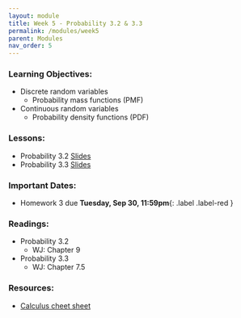 ```yaml
---
layout: module
title: Week 5 - Probability 3.2 & 3.3
permalink: /modules/week5
parent: Modules
nav_order: 5
---
```


### Learning Objectives:
* Discrete random variables
    *   Probability mass functions (PMF)
* Continuous random variables
    *   Probability density functions (PDF)


### Lessons:
*  Probability 3.2 [Slides]()
*  Probability 3.3 [Slides]()


### Important Dates:
* Homework 3 due **Tuesday, Sep 30, 11:59pm**{: .label .label-red }


### Readings:
* Probability 3.2 
    * WJ: Chapter 9
* Probability 3.3 
    * WJ: Chapter 7.5

### Resources:
* [Calculus cheet sheet](https://www.eeweb.com/tools/calculus-derivatives-and-limits-reference-sheet/)
